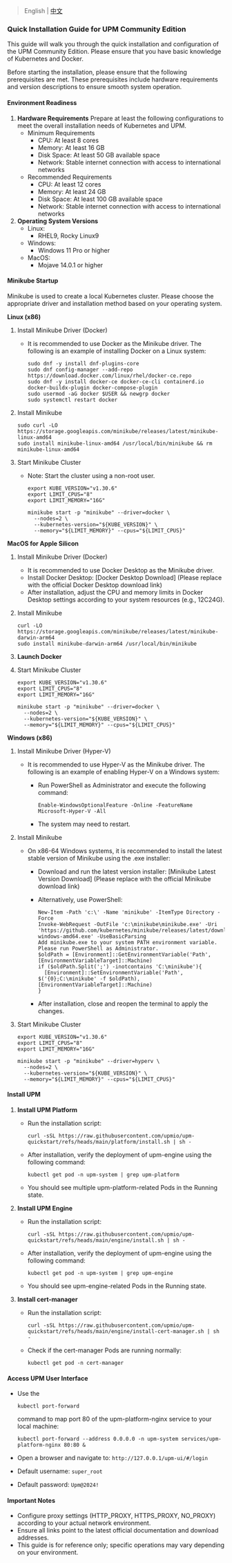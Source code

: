 >  English | [中文](README_zh.md)

### Quick Installation Guide for UPM Community Edition

This guide will walk you through the quick installation and configuration of the UPM Community Edition. Please ensure that you have basic knowledge of Kubernetes and Docker.

Before starting the installation, please ensure that the following prerequisites are met. These prerequisites include hardware requirements and version descriptions to ensure smooth system operation.

#### Environment Readiness

1. **Hardware Requirements** Prepare at least the following configurations to meet the overall installation needs of Kubernetes and UPM.
   - Minimum Requirements
     - CPU: At least 8 cores
     - Memory: At least 16 GB
     - Disk Space: At least 50 GB available space
     - Network: Stable internet connection with access to international networks
   - Recommended Requirements
     - CPU: At least 12 cores
     - Memory: At least 24 GB
     - Disk Space: At least 100 GB available space
     - Network: Stable internet connection with access to international networks
2. **Operating System Versions**
   - Linux:
     - RHEL9, Rocky Linux9
   - Windows:
     - Windows 11 Pro or higher
   - MacOS:
     - Mojave 14.0.1 or higher

#### Minikube Startup

Minikube is used to create a local Kubernetes cluster. Please choose the appropriate driver and installation method based on your operating system.

**Linux (x86)**

1. Install Minikube Driver (Docker)

   - It is recommended to use Docker as the Minikube driver. The following is an example of installing Docker on a Linux system:

     ```
     sudo dnf -y install dnf-plugins-core
     sudo dnf config-manager --add-repo https://download.docker.com/linux/rhel/docker-ce.repo
     sudo dnf -y install docker-ce docker-ce-cli containerd.io docker-buildx-plugin docker-compose-plugin
     sudo usermod -aG docker $USER && newgrp docker
     sudo systemctl restart docker
     ```

2. Install Minikube

   ```
   sudo curl -LO https://storage.googleapis.com/minikube/releases/latest/minikube-linux-amd64
   sudo install minikube-linux-amd64 /usr/local/bin/minikube && rm minikube-linux-amd64
   ```

3. Start Minikube Cluster

   - Note: Start the cluster using a non-root user.

     ```
     export KUBE_VERSION="v1.30.6"
     export LIMIT_CPUS="8"
     export LIMIT_MEMORY="16G"
     
     minikube start -p "minikube" --driver=docker \
       --nodes=2 \
       --kubernetes-version="${KUBE_VERSION}" \
       --memory="${LIMIT_MEMORY}" --cpus="${LIMIT_CPUS}"
     ```

**MacOS for Apple Silicon**

1. Install Minikube Driver (Docker)

   - It is recommended to use Docker Desktop as the Minikube driver.
   - Install Docker Desktop: [Docker Desktop Download] (Please replace with the official Docker Desktop download link)
   - After installation, adjust the CPU and memory limits in Docker Desktop settings according to your system resources (e.g., 12C24G).

2. Install Minikube

   ```
   curl -LO https://storage.googleapis.com/minikube/releases/latest/minikube-darwin-arm64
   sudo install minikube-darwin-arm64 /usr/local/bin/minikube
   ```

3. **Launch Docker**

4. Start Minikube Cluster

   ```
   export KUBE_VERSION="v1.30.6"
   export LIMIT_CPUS="8"
   export LIMIT_MEMORY="16G"
   
   minikube start -p "minikube" --driver=docker \
     --nodes=2 \
     --kubernetes-version="${KUBE_VERSION}" \
     --memory="${LIMIT_MEMORY}" --cpus="${LIMIT_CPUS}"
   ```

**Windows (x86)**

1. Install Minikube Driver (Hyper-V)

   - It is recommended to use Hyper-V as the Minikube driver. The following is an example of enabling Hyper-V on a Windows system:

     - Run PowerShell as Administrator and execute the following command:

       ```
       Enable-WindowsOptionalFeature -Online -FeatureName Microsoft-Hyper-V -All
       ```

     - The system may need to restart.

2. Install Minikube

   - On x86-64 Windows systems, it is recommended to install the latest stable version of Minikube using the .exe installer:

     - Download and run the latest version installer: [Minikube Latest Version Download] (Please replace with the official Minikube download link)

     - Alternatively, use PowerShell:

       ```
       New-Item -Path 'c:\' -Name 'minikube' -ItemType Directory -Force
       Invoke-WebRequest -OutFile 'c:\minikube\minikube.exe' -Uri 'https://github.com/kubernetes/minikube/releases/latest/download/minikube-windows-amd64.exe' -UseBasicParsing
       Add minikube.exe to your system PATH environment variable. Please run PowerShell as Administrator.
       $oldPath = [Environment]::GetEnvironmentVariable('Path', [EnvironmentVariableTarget]::Machine)
       if ($oldPath.Split(';') -inotcontains 'C:\minikube'){
         [Environment]::SetEnvironmentVariable('Path', $('{0};C:\minikube' -f $oldPath), [EnvironmentVariableTarget]::Machine)
       }
       ```

     - After installation, close and reopen the terminal to apply the changes.

3. Start Minikube Cluster

   ```
   export KUBE_VERSION="v1.30.6"
   export LIMIT_CPUS="8"
   export LIMIT_MEMORY="16G"
   
   minikube start -p "minikube" --driver=hyperv \
     --nodes=2 \
     --kubernetes-version="${KUBE_VERSION}" \
     --memory="${LIMIT_MEMORY}" --cpus="${LIMIT_CPUS}"
   ```

#### Install UPM

1. **Install UPM Platform**

   - Run the installation script:

     ```
     curl -sSL https://raw.githubusercontent.com/upmio/upm-quickstart/refs/heads/main/platform/install.sh | sh -
     ```

   - After installation, verify the deployment of upm-engine using the following command:

     ```
     kubectl get pod -n upm-system | grep upm-platform
     ```

   - You should see multiple upm-platform-related Pods in the Running state.

2. **Install UPM Engine**

   - Run the installation script:

     ```
     curl -sSL https://raw.githubusercontent.com/upmio/upm-quickstart/refs/heads/main/engine/install.sh | sh -
     ```

   - After installation, verify the deployment of upm-engine using the following command:

     ```
     kubectl get pod -n upm-system | grep upm-engine
     ```

   - You should see upm-engine-related Pods in the Running state.

3. **Install cert-manager**

   - Run the installation script:

     ```
     curl -sSL https://raw.githubusercontent.com/upmio/upm-quickstart/refs/heads/main/engine/install-cert-manager.sh | sh -
     ```

   - Check if the cert-manager Pods are running normally:

     ```
     kubectl get pod -n cert-manager
     ```

#### Access UPM User Interface

- Use the

  ```
  kubectl port-forward
  ```

  command to map port 80 of the upm-platform-nginx service to your local machine:

  ```
  kubectl port-forward --address 0.0.0.0 -n upm-system services/upm-platform-nginx 80:80 &
  ```

- Open a browser and navigate to: `http://127.0.0.1/upm-ui/#/login`

- Default username: `super_root`

- Default password: `Upm@2024!`

#### Important Notes

- Configure proxy settings (HTTP_PROXY, HTTPS_PROXY, NO_PROXY) according to your actual network environment.
- Ensure all links point to the latest official documentation and download addresses.
- This guide is for reference only; specific operations may vary depending on your environment.
